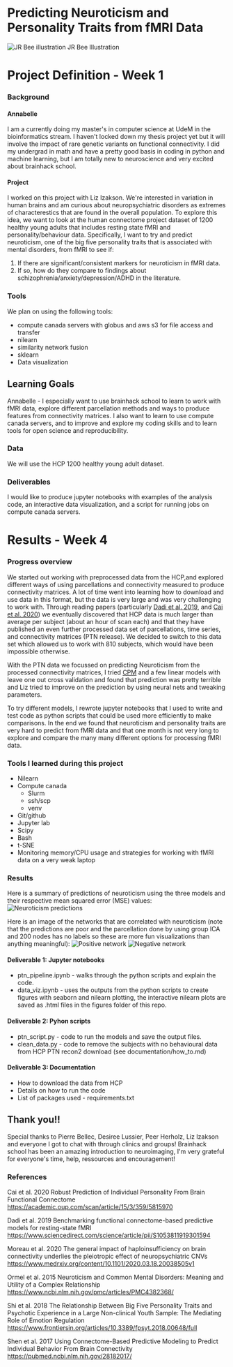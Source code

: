 # Predicting Neuroticism and Personality Traits from fMRI Data

![JR Bee illustration](Connectome_quanta_mag.png)
JR Bee Illustration
# Project Definition - Week 1
### Background
#### Annabelle
I am a currently doing my master's in computer science at UdeM in the bioinformatics stream. I haven't locked down my thesis project yet but it will involve the impact of rare genetic variants on functional connectivity. I did my undergrad in math and have a pretty good basis in coding in python and machine learning, but I am totally new to neuroscience and very excited about brainhack school.

#### Project
I worked on this project with Liz Izakson. We're interested in variation in human brains and am curious about neuropsychiatric disorders as extremes of characterestics that are found in the overall population. To explore this idea, we want to look at the human connectome project dataset of 1200 healthy young adults that includes resting state fMRI and personality/behaviour data. Specifically, I want to try and predict neuroticism, one of the big five personality traits that is associated with mental disorders, from fMRI to see if:
1. If there are significant/consistent markers for neuroticism in fMRI data.
2. If so, how do they compare to findings about schizophrenia/anxiety/depression/ADHD in the literature.

### Tools
We plan on using the following tools:
 * compute canada servers with globus and aws s3 for file access and transfer
 * nilearn
 * similarity network fusion
 * sklearn
 * Data visualization
 
## Learning Goals
Annabelle - I especially want to use brainhack school to learn to work with fMRI data, explore different parcellation methods and ways to produce features from connectivity matrices. I also want to learn to use compute canada servers, and to improve and explore my coding skills and to learn tools for open science and reproducibility.

### Data
We will use the HCP 1200 healthy young adult dataset.

### Deliverables
I would like to produce jupyter notebooks with examples of the analysis code, an interactive data visualization, and a script for running jobs on compute canada servers.

# Results - Week 4

### Progress overview

We started out working with preprocessed data from the HCP,and explored different ways of using parcellations and connectivity measured to produce connectivity matrices. A lot of time went into learning how to download and use data in this format, but the data is very large and was very challenging to work with. Through reading papers (particularly [Dadi et al. 2019](https://www.sciencedirect.com/science/article/pii/S1053811919301594), and [Cai et al. 2020](https://academic.oup.com/scan/article/15/3/359/5815970)) we eventually discovered that HCP data is much larger than average per subject (about an hour of scan each) and that they have published an even further processed data set of parcellations, time series, and connectivity matrices (PTN release). We decided to switch to this data set which allowed us to work with 810 subjects, which would have been impossible otherwise.

With the PTN data we focussed on predicting Neuroticism from the processed connectivity matrices, I tried [CPM](https://pubmed.ncbi.nlm.nih.gov/28182017/) and a few linear models with leave one out cross validation and found that prediction was pretty terrible and Liz tried to improve on the prediction by using neural nets and tweaking parameters. 

To try different models, I rewrote jupyter notebooks that I used to write and test code as python scripts that could be used more efficiently to make comparisons. In the end we found that neuroticism and personality traits are very hard to predict from fMRI data and that one month is not very long to explore and compare the many many different options for processing fMRI data.

### Tools I learned during this project

 * Nilearn
 * Compute canada
    * Slurm
    * ssh/scp
    * venv
 * Git/github
 * Jupyter lab
 * Scipy
 * Bash
 * t-SNE
 * Monitoring memory/CPU usage and strategies for working with fMRI data on a very weak laptop
    
 
### Results
Here is a summary of predictions of neuroticism using the three models and their respective mean squared error (MSE) values:
![Neuroticism predictions](figures/Neuroticism_summary.png)

Here is an image of the networks that are correlated with neuroticism (note that the predictions are poor and the parcellation done by using group ICA and 200 nodes has no labels so these are more fun visualizations than anything meaningful):
![Positive network](figures/positive_connections.png)
![Negative network](figures/negative_connections.png)

#### Deliverable 1: Jupyter notebooks

 * ptn_pipeline.ipynb - walks through the python scripts and explain the code.
 * data_viz.ipynb - uses the outputs from the python scripts to create figures with seaborn and nilearn plotting, the interactive nilearn plots are saved as .html files in the figures folder of this repo.

#### Deliverable 2: Pyhon scripts

* ptn_script.py - code to run the models and save the output files.
* clean_data.py - code to remove the subjects with no behavioural data from HCP PTN recon2 download (see documentation/how_to.md)

#### Deliverable 3: Documentation
 
* How to download the data from HCP
* Details on how to run the code
* List of packages used - requirements.txt 
 
## Thank you!!
Special thanks to Pierre Bellec, Desiree Lussier, Peer Herholz, Liz Izakson and everyone I got to chat with through clinics and groups! Brainhack school has been an amazing introduction to neuroimaging, I'm very grateful for everyone's time, help, ressources and encouragement!


### References
Cai et al. 2020 Robust Prediction of Individual Personality From Brain Functional Connectome 
https://academic.oup.com/scan/article/15/3/359/5815970

Dadi et al. 2019 Benchmarking functional connectome-based predictive models for resting-state fMRI https://www.sciencedirect.com/science/article/pii/S1053811919301594

Moreau et al. 2020 The general impact of haploinsufficiency on brain connectivity underlies the pleiotropic effect of neuropsychiatric CNVs https://www.medrxiv.org/content/10.1101/2020.03.18.20038505v1

Ormel et al. 2015 Neuroticism and Common Mental Disorders: Meaning and Utility of a Complex Relationship https://www.ncbi.nlm.nih.gov/pmc/articles/PMC4382368/

Shi et al. 2018 The Relationship Between Big Five Personality Traits and Psychotic Experience in a Large Non-clinical Youth Sample: The Mediating Role of Emotion Regulation https://www.frontiersin.org/articles/10.3389/fpsyt.2018.00648/full

Shen et al. 2017 Using Connectome-Based Predictive Modeling to Predict Individual Behavior From Brain Connectivity https://pubmed.ncbi.nlm.nih.gov/28182017/
